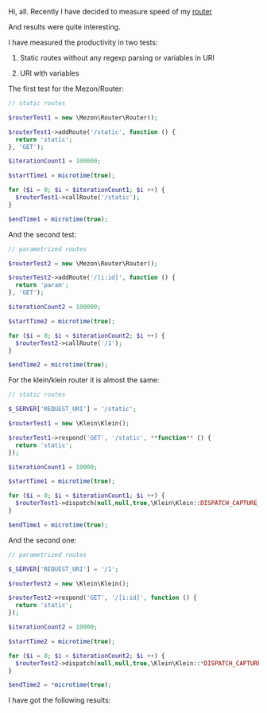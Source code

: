 Hi, all. Recently I have decided to measure speed of my [router](https://github.com/alexdodonov/mezon-router)

And results were quite interesting.

I have measured the productivity in two tests:

1. Static routes without any regexp parsing or variables in URI

2. URI with variables

The first test for the Mezon/Router:

```php
// static routes

$routerTest1 = new \Mezon\Router\Router();

$routerTest1->addRoute('/static', function () {
  return 'static';
}, 'GET');

$iterationCount1 = 100000;

$startTime1 = microtime(true);

for ($i = 0; $i < $iterationCount1; $i ++) {
  $routerTest1->callRoute('/static');
}

$endTime1 = microtime(true);
```

And the second test:

```php
// parametrized routes

$routerTest2 = new \Mezon\Router\Router();

$routerTest2->addRoute('/[i:id]', function () {
  return 'param';
}, 'GET');

$iterationCount2 = 100000;

$startTime2 = microtime(true);

for ($i = 0; $i < $iterationCount2; $i ++) {
  $routerTest2->callRoute('/1');
}

$endTime2 = microtime(true);
```

For the klein/klein router it is almost the same:

```php
// static routes

$_SERVER['REQUEST_URI'] = '/static';

$routerTest1 = new \Klein\Klein();

$routerTest1->respond('GET', '/static', **function** () {
  return 'static';
});

$iterationCount1 = 10000;

$startTime1 = microtime(true);

for ($i = 0; $i < $iterationCount1; $i ++) {
  $routerTest1->dispatch(null,null,true,\Klein\Klein::DISPATCH_CAPTURE_AND_RETURN);
}

$endTime1 = microtime(true);
```

And the second one:

```php
// parametrized routes

$_SERVER['REQUEST_URI'] = '/1';

$routerTest2 = new \Klein\Klein();

$routerTest2->respond('GET', '/[i:id]', function () {
  return 'static';
});

$iterationCount2 = 10000;

$startTime2 = microtime(true);

for ($i = 0; $i < $iterationCount2; $i ++) {
  $routerTest2->dispatch(null,null,true,\Klein\Klein::*DISPATCH_CAPTURE_AND_RETURN*);
}

$endTime2 = *microtime(true);
```

I have got the following results:

